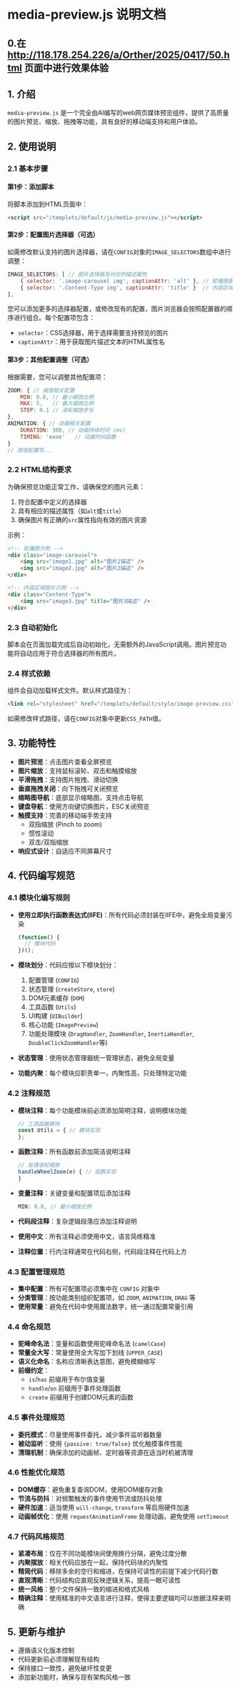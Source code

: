 # media-preview.js 说明文档

## 0.在 http://118.178.254.226/a/Orther/2025/0417/50.html 页面中进行效果体验

## 1. 介绍

`media-preview.js` 是一个完全由AI编写的web网页媒体预览组件，提供了高质量的图片预览、缩放、拖拽等功能，具有良好的移动端支持和用户体验。

## 2. 使用说明

### 2.1 基本步骤

#### 第1步：添加脚本

将脚本添加到HTML页面中：

```html
<script src="/templets/default/js/media-preview.js"></script>
```

#### 第2步：配置图片选择器（可选）

如需修改默认支持的图片选择器，请在`CONFIG`对象的`IMAGE_SELECTORS`数组中进行调整：

```javascript
IMAGE_SELECTORS: [ // 图片选择器及对应的描述属性
    { selector: '.image-carousel img', captionAttr: 'alt' }, // 轮播图图片，使用alt属性作为描述
    { selector: '.Content-Type img', captionAttr: 'title' }  // 内容区域图片，使用title属性作为描述
],
```

您可以添加更多的选择器配置，或修改现有的配置，图片浏览器会按照配置器的顺序进行组合。每个配置项包含：
- `selector`：CSS选择器，用于选择需要支持预览的图片
- `captionAttr`：用于获取图片描述文本的HTML属性名

#### 第3步：其他配置调整（可选）

根据需要，您可以调整其他配置项：

```javascript
ZOOM: { // 缩放相关配置
    MIN: 0.8, // 最小缩放比例
    MAX: 5,   // 最大缩放比例
    STEP: 0.1 // 滚轮缩放步长
},
ANIMATION: { // 动画相关配置
    DURATION: 300, // 动画持续时间 (ms)
    TIMING: 'ease'   // 动画时间函数
}
// 其他配置项...
```

### 2.2 HTML结构要求

为确保预览功能正常工作，请确保您的图片元素：

1. 符合配置中定义的选择器
2. 具有相应的描述属性（如`alt`或`title`）
3. 确保图片有正确的`src`属性指向有效的图片资源

示例：

```html
<!-- 轮播图示例 -->
<div class="image-carousel">
    <img src="image1.jpg" alt="图片1描述" />
    <img src="image2.jpg" alt="图片2描述" />
</div>

<!-- 内容区域图片示例 -->
<div class="Content-Type">
    <img src="image3.jpg" title="图片3描述" />
</div>
```

### 2.3 自动初始化

脚本会在页面加载完成后自动初始化，无需额外的JavaScript调用。图片预览功能将自动应用于符合选择器的所有图片。

### 2.4 样式依赖

组件会自动加载样式文件。默认样式路径为：

```html
<link rel="stylesheet" href="/templets/default/style/image-preview.css">
```

如需修改样式路径，请在`CONFIG`对象中更新`CSS_PATH`值。

## 3. 功能特性

- **图片预览**：点击图片查看全屏预览
- **图片缩放**：支持鼠标滚轮、双击和触摸缩放
- **平滑拖拽**：支持图片拖拽、滑动切换
- **垂直拖拽关闭**：向下拖拽可关闭预览
- **缩略图导航**：底部显示缩略图，支持点击导航
- **键盘导航**：使用方向键切换图片，ESC关闭预览
- **触摸支持**：完善的移动端手势支持
  - 双指缩放 (Pinch to zoom)
  - 惯性滚动
  - 双击/双指缩放
- **响应式设计**：自适应不同屏幕尺寸

## 4. 代码编写规范

### 4.1 模块化编写规则

- **使用立即执行函数表达式(IIFE)**：所有代码必须封装在IIFE中，避免全局变量污染
  ```javascript
  (function() {
    // 模块代码
  })();
  ```

- **模块划分**：代码应按以下模块划分：
  1. 配置管理 (`CONFIG`)
  2. 状态管理 (`createStore`, `store`)
  3. DOM元素缓存 (`DOM`)
  4. 工具函数 (`Utils`)
  5. UI构建 (`UIBuilder`)
  6. 核心功能 (`ImagePreview`)
  7. 功能处理模块 (`DragHandler`, `ZoomHandler`, `InertiaHandler`, `DoubleClickZoomHandler`等)
- **状态管理**：使用状态管理器统一管理状态，避免全局变量
- **功能内聚**：每个模块应职责单一，内聚性高，只处理特定功能

### 4.2 注释规范

- **模块注释**：每个功能模块前必须添加简明注释，说明模块功能
  ```javascript
  // 工具函数模块
  const Utils = { // 模块实现
  };
  ```

- **函数注释**：所有函数前添加简洁说明注释
  ```javascript
  // 处理滚轮缩放
  handleWheelZoom(e) { // 函数实现
  }
  ```

- **变量注释**：关键变量和配置项后添加注释
  ```javascript
  MIN: 0.8, // 最小缩放比例
  ```

- **代码段注释**：复杂逻辑段落应添加注释说明
- **使用中文**：所有注释必须使用中文，语言简练精准
- **注释位置**：行内注释通常在代码右侧，代码段注释在代码上方

### 4.3 配置管理规范

- **集中配置**：所有可配置项必须集中在 `CONFIG` 对象中
- **分类管理**：按功能类别组织配置项，如 `ZOOM`, `ANIMATION`, `DRAG` 等
- **使用常量**：避免在代码中使用魔法数字，统一通过配置常量引用

### 4.4 命名规范

- **驼峰命名法**：变量和函数使用驼峰命名法 (`camelCase`)
- **常量全大写**：常量使用全大写加下划线 (`UPPER_CASE`)
- **语义化命名**：名称应清晰表达意图，避免模糊缩写
- **前缀约定**：
  - `is`/`has` 前缀用于布尔值变量
  - `handle`/`on` 前缀用于事件处理函数
  - `create` 前缀用于创建DOM元素的函数

### 4.5 事件处理规范

- **委托模式**：尽量使用事件委托，减少事件监听器数量
- **被动监听**：使用 `{passive: true/false}` 优化触摸事件性能
- **清理机制**：确保添加的动画帧、定时器等资源在适当时机被清理

### 4.6 性能优化规范

- **DOM缓存**：避免重复查询DOM，使用DOM缓存对象
- **节流与防抖**：对频繁触发的事件使用节流或防抖处理
- **硬件加速**：适当使用 `will-change`, `transform` 等启用硬件加速
- **动画帧优化**：使用 `requestAnimationFrame` 处理动画，避免使用 `setTimeout`

### 4.7 代码风格规范

- **紧凑布局**：仅在不同功能模块间使用换行分隔，避免过度分散
- **内聚摆放**：相关代码应放在一起，保持代码块的内聚性
- **精简代码**：移除多余的空行和缩进，在保持可读性的前提下减少代码行数
- **直观清晰**：代码结构应直观反映逻辑关系，提高一眼可读性
- **统一风格**：整个文件保持一致的缩进和格式风格
- **精确注释**：使用精准的中文语言进行注释，使得主要逻辑均可以依据注释来明确

## 5. 更新与维护

- 遵循语义化版本控制
- 代码更新前必须理解现有结构
- 保持接口一致性，避免破坏性变更
- 添加新功能时，确保与现有架构风格一致
